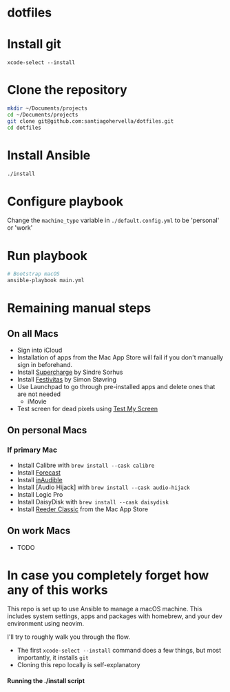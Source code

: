 # dotfiles

# Install git

`xcode-select --install`

# Clone the repository

```sh
mkdir ~/Documents/projects
cd ~/Documents/projects
git clone git@github.com:santiagohervella/dotfiles.git
cd dotfiles
```

# Install Ansible

```sh
./install
```

# Configure playbook

Change the `machine_type` variable in `./default.config.yml` to be 'personal' or 'work'

# Run playbook

```sh
# Bootstrap macOS
ansible-playbook main.yml
```

# Remaining manual steps

## On all Macs

- Sign into iCloud
- Installation of apps from the Mac App Store will fail if you don't manually sign in beforehand.
- Install [Supercharge](https://sindresorhus.gumroad.com/l/supercharge) by Sindre Sorhus
- Install [Festivitas](https://www.festivitas.app/) by Simon Støvring
- Use Launchpad to go through pre-installed apps and delete ones that are not needed
  - iMovie
- Test screen for dead pixels using [Test My Screen](https://testmyscreen.com/)

## On personal Macs

### If primary Mac

- Install Calibre with `brew install --cask calibre`
- Install [Forecast](https://overcast.fm/forecast)
- Install [inAudible](https://github.com/rmcrackan/inAudible/tree/master/_installers)
- Install [Audio Hijack] with `brew install --cask audio-hijack`
- Install Logic Pro
- Install DaisyDisk with `brew install --cask daisydisk`
- Install [Reeder Classic](https://apps.apple.com/us/app/reeder-classic/id1529448980) from the Mac App Store

## On work Macs

- TODO

# In case you completely forget how any of this works

This repo is set up to use Ansible to manage a macOS machine. This includes system settings, apps and packages with homebrew, and your dev environment using neovim.

I'll try to roughly walk you through the flow.

- The first `xcode-select --install` command does a few things, but most importantly, it installs `git`
- Cloning this repo locally is self-explanatory

#### Running the ./install script
